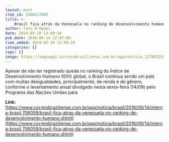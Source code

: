 ```yaml
---
layout: post
item_id: 2588117005
title: >-
    Brasil fica atrás da Venezuela no ranking de desenvolvimento humano
author: Tatu D'Oquei
date: 2019-05-10 13:09:24
pub_date: 2018-09-14 22:07:00
time_added: 2019-05-10 13:09:24
categories: []
tags: []
image: https://imgsapp2.correiobraziliense.com.br/app/noticia_127983242361/2018/09/14/706059/20180914190657782932e.jpg
---
```


Apesar de não ter registrado queda no ranking do Índice de Desenvolvimento Humano (IDH) global, o Brasil continua sendo um país com muitas desigualdades, principalmente, de renda e de gênero, conforme o levantamento anual divulgado nesta sexta-feira (14/09) pelo Programa das Nações Unidas para

**Link:** [https://www.correiobraziliense.com.br/app/noticia/brasil/2018/09/14/interna-brasil,706059/brasil-fica-atras-da-venezuela-no-ranking-de-desenvolvimento-humano.shtml](https://www.correiobraziliense.com.br/app/noticia/brasil/2018/09/14/interna-brasil,706059/brasil-fica-atras-da-venezuela-no-ranking-de-desenvolvimento-humano.shtml)

